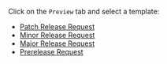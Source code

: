 Click on the `Preview` tab and select a template:

- [Patch Release Request](?expand=1&labels=release,release%3Apatch&quick_pull=1&template=patch_release_request.md&title=Release%20vMajor.Minor.Patch%5B%20%7C%20Release%20Name%5D)
- [Minor Release Request](?expand=1&labels=release,release%3Aminor&quick_pull=1&template=minor_release_request.md&title=Release%20vMajor.Minor.0%5B%20%7C%20Release%20Name%5D)
- [Major Release Request](?expand=1&labels=release,release%3Amajor&quick_pull=1&template=major_release_request.md&title=Release%20vMajor.0.0%5B%20%7C%20Release%20Name%5D)
- [Prerelease Request](?expand=1&labels=release,release%3Aprerelease&quick_pull=1&template=prerelease_request.md&title=Prerelease%20vMajor.Minor.Patch%5B-suffix%5D%5B%20%7C%20Release%20Name%5D)

